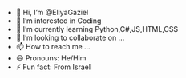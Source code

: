 - 👋 Hi, I’m @EliyaGaziel
- 👀 I’m interested in Coding
- 🌱 I’m currently learning Python,C#,JS,HTML,CSS
- 💞️ I’m looking to collaborate on ...
- 📫 How to reach me ...
- 😄 Pronouns: He/Him
- ⚡ Fun fact: From Israel

<!---
EliyaGaziel/EliyaGaziel is a ✨ special ✨ repository because its `README.md` (this file) appears on your GitHub profile.
You can click the Preview link to take a look at your changes.
--->
